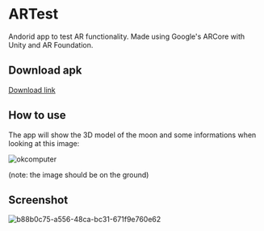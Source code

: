 # ARTest
Andorid app to test AR functionality.
Made using Google's ARCore with Unity and AR Foundation.


## Download apk
[Download link](https://github.com/danielenapo/ARTest/releases/download/0.1/ARtest.apk)

## How to use
The app will show the 3D model of the moon and some informations when looking at this image:

![okcomputer](https://user-images.githubusercontent.com/33985608/152558321-0503d92a-2b4f-4754-99b0-4e2234462aa2.jpg ) 

(note: the image should be on the ground)

## Screenshot
![b88b0c75-a556-48ca-bc31-671f9e760e62](https://user-images.githubusercontent.com/33985608/152707862-088989cc-e58a-459d-a942-bbafab51e514.jpg)
